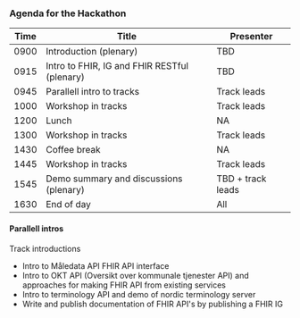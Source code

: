 ### Agenda for the Hackathon

|Time|Title|Presenter|
|----|-----|---------|
|0900|Introduction (plenary)|TBD|
|0915|Intro to FHIR, IG and FHIR RESTful (plenary)|TBD|
|0945|Parallell intro to tracks|Track leads|
|1000|Workshop in tracks|Track leads|
|1200|Lunch|NA|
|1300|Workshop in tracks|Track leads|
|1430|Coffee break|NA|
|1445|Workshop in tracks|Track leads|
|1545|Demo summary and discussions (plenary)|TBD + track leads|
|1630|End of day|All|

#### Parallell intros

Track introductions

* Intro to Måledata API FHIR API interface
* Intro to OKT API (Oversikt over kommunale tjenester API) and approaches for making FHIR API from existing services
* Intro to terminology API and demo of nordic terminology server
* Write and publish documentation of FHIR API's by publishing a FHIR IG

